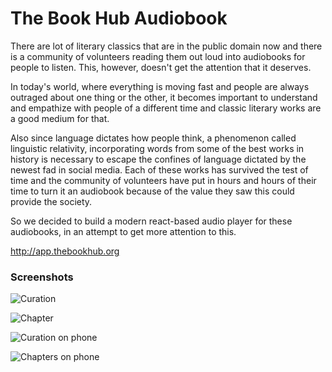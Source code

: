 # The Book Hub Audiobook

There are lot of literary classics that are in the public domain now and there is a community of volunteers reading them out loud into audiobooks for people to listen. This, however, doesn't get the attention that it deserves. 

In today's world, where everything is moving fast and people are always outraged about one thing or the other, it becomes important to understand and empathize with people of a different time and classic literary works are a good medium for that. 

Also since language dictates how people think, a phenomenon called linguistic relativity, incorporating words from some of the best works in history is necessary to escape the confines of language dictated by the newest fad in social media. Each of these works has survived the test of time and the community of volunteers have put in hours and hours of their time to turn it an audiobook because of the value they saw this could provide the society. 

So we decided to build a modern react-based audio player for these audiobooks, in an attempt to get more attention to this. 

http://app.thebookhub.org


### Screenshots
![Curation](https://dev-to-uploads.s3.amazonaws.com/i/wa50r4fh5glcwiho8x0w.png)

![Chapter](https://dev-to-uploads.s3.amazonaws.com/i/xj1qulkjuqmoi5pflper.png)

![Curation on phone](https://dev-to-uploads.s3.amazonaws.com/i/jahtuj1boaizheppc7xm.png)

![Chapters on phone](https://dev-to-uploads.s3.amazonaws.com/i/d6u432k20ctrjrhlz8bd.png)
